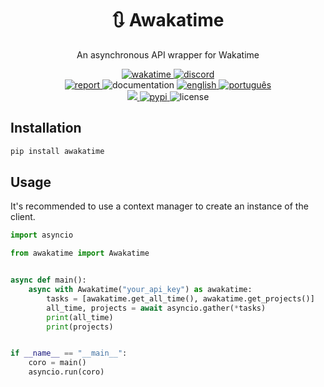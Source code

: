<div align="center">
    <h1>🔃 Awakatime</h1>
    <p>An asynchronous API wrapper for Wakatime</p>
    <a href="https://wakatime.com/badge/github/controlado/awakatime">
        <img src="https://wakatime.com/badge/github/controlado/awakatime.svg" alt="wakatime">
    </a>
    <a href="https://discordapp.com/users/854886148455399436">
        <img src="https://dcbadge.vercel.app/api/shield/854886148455399436?style=flat" alt="discord">
    </a>
    <br>
    <a href="https://github.com/controlado/awakatime/issues/new">
        <img src="https://img.shields.io/badge/Report%20a%20bug-gray" alt="report">
    </a>
    <img src="https://img.shields.io/badge/Documentation-gray" alt="documentation">
    <a href="README.md">
        <img src="https://img.shields.io/badge/English-blue" alt="english">
    </a>
    <a href="README.br.md">
        <img src="https://img.shields.io/badge/Português-blue" alt="português">
    </a>
    <br>
    <a href="https://codecov.io/gh/controlado/awakatime">
        <img src="https://codecov.io/gh/controlado/awakatime/branch/main/graph/badge.svg?token=86DTBWW41H">
    </a>
    <a href="https://pypi.org/project/awakatime/">
        <img src="https://img.shields.io/pypi/v/awakatime?color=green" alt="pypi">
    </a>
    <img src="https://img.shields.io/github/license/controlado/awakatime" alt="license">
</div>

## Installation

```bash
pip install awakatime
```

## Usage

It's recommended to use a context manager to create an instance of the client.

```python
import asyncio

from awakatime import Awakatime


async def main():
    async with Awakatime("your_api_key") as awakatime:
        tasks = [awakatime.get_all_time(), awakatime.get_projects()]
        all_time, projects = await asyncio.gather(*tasks)
        print(all_time)
        print(projects)


if __name__ == "__main__":
    coro = main()
    asyncio.run(coro)
```
